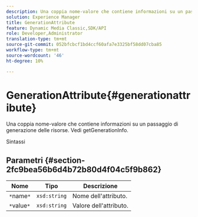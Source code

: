 ```yaml
---
description: Una coppia nome-valore che contiene informazioni su un passaggio di generazione delle risorse. Vedi getGenerationInfo.
solution: Experience Manager
title: GenerationAttribute
feature: Dynamic Media Classic,SDK/API
role: Developer,Administrator
translation-type: tm+mt
source-git-commit: 052bfcbcf1bd4ccf60afa7e3325bf58dd07cba85
workflow-type: tm+mt
source-wordcount: '46'
ht-degree: 10%

---
```



# GenerationAttribute{#generationattribute}

Una coppia nome-valore che contiene informazioni su un passaggio di generazione delle risorse. Vedi getGenerationInfo.

Sintassi

## Parametri {#section-2fc9bea56b6d4b72b80d4f04c5f9b862}

| Nome | Tipo | Descrizione |
|---|---|---|
| `*`name`*` | `xsd:string` | Nome dell&#39;attributo. |
| `*`value`*` | `xsd:string` | Valore dell&#39;attributo. |

